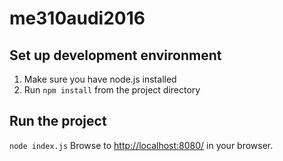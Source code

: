 # me310audi2016

## Set up development environment

1. Make sure you have node.js installed
2. Run `npm install` from the project directory

## Run the project

`node index.js`
Browse to [http://localhost:8080/](http://localhost:8080/) in your browser.